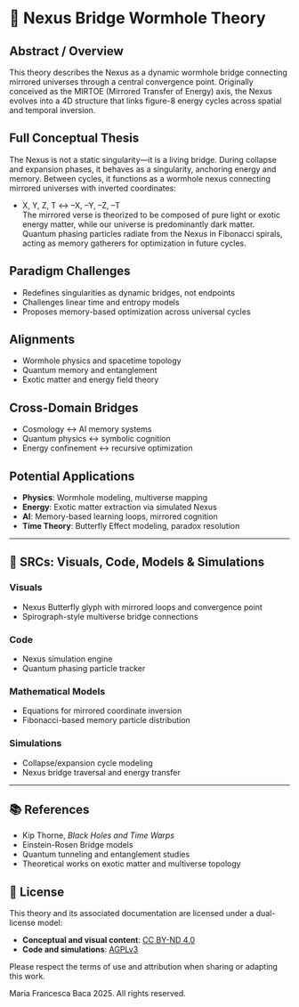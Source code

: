 
# 🧭 Nexus Bridge Wormhole Theory

## Abstract / Overview
This theory describes the Nexus as a dynamic wormhole bridge connecting mirrored universes through a central convergence point. Originally conceived as the MIRTOE (Mirrored Transfer of Energy) axis, the Nexus evolves into a 4D structure that links figure-8 energy cycles across spatial and temporal inversion.

## Full Conceptual Thesis
The Nexus is not a static singularity—it is a living bridge. During collapse and expansion phases, it behaves as a singularity, anchoring energy and memory. Between cycles, it functions as a wormhole nexus connecting mirrored universes with inverted coordinates:  
- X, Y, Z, T ↔ –X, –Y, –Z, –T  
The mirrored verse is theorized to be composed of pure light or exotic energy matter, while our universe is predominantly dark matter. Quantum phasing particles radiate from the Nexus in Fibonacci spirals, acting as memory gatherers for optimization in future cycles.

## Paradigm Challenges
- Redefines singularities as dynamic bridges, not endpoints
- Challenges linear time and entropy models
- Proposes memory-based optimization across universal cycles

## Alignments
- Wormhole physics and spacetime topology
- Quantum memory and entanglement
- Exotic matter and energy field theory

## Cross-Domain Bridges
- Cosmology ↔ AI memory systems  
- Quantum physics ↔ symbolic cognition  
- Energy confinement ↔ recursive optimization

## Potential Applications
- **Physics**: Wormhole modeling, multiverse mapping  
- **Energy**: Exotic matter extraction via simulated Nexus  
- **AI**: Memory-based learning loops, mirrored cognition  
- **Time Theory**: Butterfly Effect modeling, paradox resolution

---

## 🔬 SRCs: Visuals, Code, Models & Simulations

### Visuals
- Nexus Butterfly glyph with mirrored loops and convergence point
- Spirograph-style multiverse bridge connections

### Code
- Nexus simulation engine
- Quantum phasing particle tracker

### Mathematical Models
- Equations for mirrored coordinate inversion
- Fibonacci-based memory particle distribution

### Simulations
- Collapse/expansion cycle modeling
- Nexus bridge traversal and energy transfer

---

## 📚 References

- Kip Thorne, *Black Holes and Time Warps*  
- Einstein-Rosen Bridge models  
- Quantum tunneling and entanglement studies  
- Theoretical works on exotic matter and multiverse topology

## 📄 License

This theory and its associated documentation are licensed under a dual-license model:

- **Conceptual and visual content**: [CC BY-ND 4.0](https://creativecommons.org/licenses/by-nd/4.0/)
- **Code and simulations**: [AGPLv3](https://www.gnu.org/licenses/agpl-3.0.html)

Please respect the terms of use and attribution when sharing or adapting this work.

Maria Francesca Baca 2025. All rights reserved.


